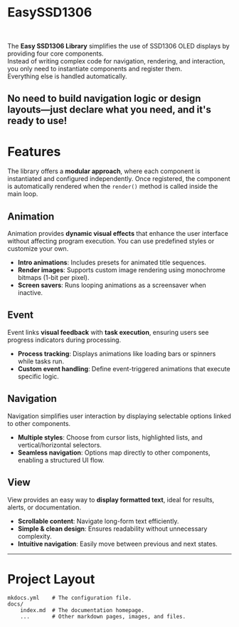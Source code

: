 # EasySSD1306
<br> 

The **Easy SSD1306 Library** simplifies the use of SSD1306 OLED displays by providing four core components.<br>  Instead of writing complex code for navigation, rendering, and interaction,<br> you only need to instantiate components and register them.<br> Everything else is handled automatically.

<b>No need to build navigation logic or design layouts—just declare what you need, and it's ready to use!</b>
<br>
---  

# Features  

The library offers a **modular approach**, where each component is instantiated and configured independently. Once registered, the component is automatically rendered when the `render()` method is called inside the main loop.  

## Animation  

Animation provides **dynamic visual effects** that enhance the user interface without affecting program execution. You can use predefined styles or customize your own.  

- **Intro animations**: Includes presets for animated title sequences.  
- **Render images**: Supports custom image rendering using monochrome bitmaps (1-bit per pixel).  
- **Screen savers**: Runs looping animations as a screensaver when inactive.  

## Event  

Event links **visual feedback** with **task execution**, ensuring users see progress indicators during processing.  

- **Process tracking**: Displays animations like loading bars or spinners while tasks run.  
- **Custom event handling**: Define event-triggered animations that execute specific logic.  

## Navigation  

Navigation simplifies user interaction by displaying selectable options linked to other components.  

- **Multiple styles**: Choose from cursor lists, highlighted lists, and vertical/horizontal selectors.  
- **Seamless navigation**: Options map directly to other components, enabling a structured UI flow.  

## View  

View provides an easy way to **display formatted text**, ideal for results, alerts, or documentation.  

- **Scrollable content**: Navigate long-form text efficiently.  
- **Simple & clean design**: Ensures readability without unnecessary complexity.  
- **Intuitive navigation**: Easily move between previous and next states.  

---  

# Project Layout  

```plaintext
mkdocs.yml    # The configuration file.
docs/
    index.md  # The documentation homepage.
    ...       # Other markdown pages, images, and files.
